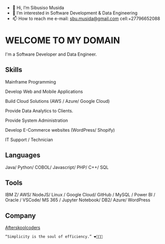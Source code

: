 - 👋 Hi, I’m Sibusiso Musida
- 👀 I’m interested in Software Development & Data Engineering
- 📫 How to reach me e-mail: sbu.musida@gmail.com cell:+27796652088

# WELCOME TO MY DOMAIN

I'm a Software Developer and Data Engineer.

## Skills

Mainframe Programming

Develop Web and Mobile Applications

Build Cloud Solutions (AWS / Azure/ Google Cloud)

Provide Data Analytics to Clients.

Provide System Administration

Develop E-Commerce websites (WordPress/ Shopify)

IT Support / Technician

## Languages 

Java/ Python/ COBOL/ Javascript/ PHP/ C++/ SQL 

## Tools

IBM Z/ AWS/ NodeJS/ Linux / Google Cloud/ GitHub / MySQL / Power BI / Oracle / VSCode/ MS 365 / Jupyter Notebook/ DB2/ Azure/ WordPress

## Company
[Afterskoolcoders](https://www.afterskoolcoders.com/)


```
“Simplicity is the soul of efficiency.” ❤️‍🔥👨‍💻
```



